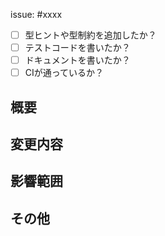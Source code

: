 issue: #xxxx

- [ ] 型ヒントや型制約を追加したか？
- [ ] テストコードを書いたか？
- [ ] ドキュメントを書いたか？
- [ ] CIが通っているか？

## 概要

## 変更内容

## 影響範囲

## その他

